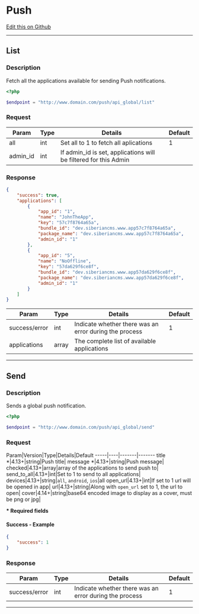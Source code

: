 # Push

[Edit this on Github](https://github.com/Xtraball/SiberianCMS-Doc/edit/master/docs/api/push.md)

---

## List

### Description

Fetch all the applications available for sending Push notifications.

```php
<?php

$endpoint = "http://www.domain.com/push/api_global/list"
```

### Request

Param|Type|Details|Default
-----|----|-------|-------
all|int|Set all to 1 to fetch all aplications|1
admin_id|int|If admin_id is set, applications will be filtered for this Admin|

### Response

```json
{
    "success": true,
    "applications": [
        {
            "app_id": "1",
            "name": "JohnTheApp",
            "key": "57c7f8764a65a",
            "bundle_id": "dev.siberiancms.www.app57c7f8764a65a",
            "package_name": "dev.siberiancms.www.app57c7f8764a65a",
            "admin_id": "1"
        },
        {
            "app_id": "5",
            "name": "NoOffline",
            "key": "57da629f6ce8f",
            "bundle_id": "dev.siberiancms.www.app57da629f6ce8f",
            "package_name": "dev.siberiancms.www.app57da629f6ce8f",
            "admin_id": "1"
        }
    ]
}
```

Param|Type|Details|Default
-----|----|-------|-------
success/error|int|Indicate whether there was an error during the process|1
applications|array|The complete list of available applications|

---

## Send

### Description

Sends a global push notification.

```php
<?php

$endpoint = "http://www.domain.com/push/api_global/send"
```

### Request

Param|Version|Type|Details|Default
-----|----|-------|-------
title *|4.13+|string|Push title|
message *|4.13+|string|Push message|
checked|4.13+|array|array of the applications to send push to|
send_to_all|4.13+|int|Set to 1 to send to all applications|
devices|4.13+|string|`all`, `android`, `ios`|all
open_url|4.13+|int|If set to 1 url will be opened in app|
url|4.13+|string|Along with `open_url` set to 1, the url to open|
cover|4.14+|string|base64 encoded image to display as a cover, must be png or jpg|

**\* Required fields**

#### Success - Example

```json
{
    "success": 1
}
```

### Response

Param|Type|Details|Default
-----|----|-------|-------
success/error|int|Indicate whether there was an error during the process|1

---
